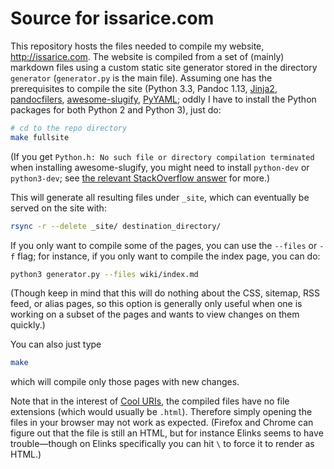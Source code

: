 # Source for issarice.com

This repository hosts the files needed to compile my website,
<http://issarice.com>.  The website is compiled from a set of (mainly)
markdown files using a custom static site generator stored in the
directory `generator` (`generator.py` is the main file).  Assuming one
has the prerequisites to compile the site (Python 3.3, Pandoc 1.13,
[Jinja2], [pandocfilers], [awesome-slugify], [PyYAML]; oddly I
have to install the Python packages for both Python 2 and Python 3),
just do:

```bash
# cd to the repo directory
make fullsite
```

[Jinja2]: http://jinja.pocoo.org/
[pandocfilers]: https://github.com/jgm/pandocfilters/
[awesome-slugify]: https://github.com/dimka665/awesome-slugify
[PyYAML]: http://pyyaml.org/wiki/PyYAML

(If you get `Python.h: No such file or directory compilation terminated`
when installing awesome-slugify, you might need to install `python-dev`
or `python3-dev`; see [the relevant StackOverflow answer][so a] for more.)

[so a]: http://stackoverflow.com/questions/21530577/fatal-error-python-h-no-such-file-or-directory

This will generate all resulting files under `_site`, which can
eventually be served on the site with:

```bash
rsync -r --delete _site/ destination_directory/
```

If you only want to compile some of the pages, you can use the `--files`
or `-f` flag; for instance, if you only want to compile the index page,
you can do:

```bash
python3 generator.py --files wiki/index.md
```

(Though keep in mind that this will do nothing about the CSS, sitemap,
RSS feed, or alias pages, so this option is generally only useful when
one is working on a subset of the pages and wants to view changes on
them quickly.)

You can also just type

```bash
make
```

which will compile only those pages with new changes.

Note that in the interest of [Cool URIs], the compiled files have no
file extensions (which would usually be `.html`).  Therefore simply
opening the files in your browser may not work as expected.  (Firefox
and Chrome can figure out that the file is still an HTML, but for
instance Elinks seems to have trouble—though on Elinks specifically you
can hit `\` to force it to render as HTML.)

[Cool URIs]: http://www.w3.org/TR/cooluris/
